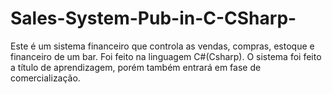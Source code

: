 # Sales-System-Pub-in-C-CSharp-

Este é um sistema financeiro que controla as vendas, compras, estoque e financeiro de um bar. Foi feito na linguagem C#(Csharp).
O sistema foi feito a título de aprendizagem, porém também entrará em fase de comercialização.
